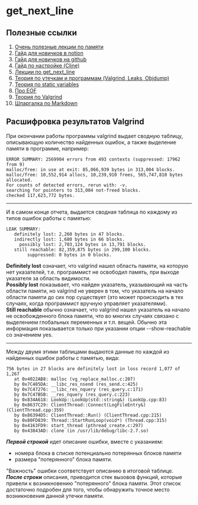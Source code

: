 # get_next_line
## Полезные ссылки
1. [Очень полезные лекции по памяти](https://www.youtube.com/watch?v=_8-ht2AKyH4)
2. [Гайд для новичков в notion](https://www.notion.so/F-A-Q-21-a53b71ace3e44d00974191172179fece#bcc22588664e4cf3bb331706bb054d0c)
3. [Гайд для новичков на github](https://github.com/daniiomir/faq_for_school_21#guest)
4. [Гайд по настройке (Cline)](https://www.notion.so/Clion-Make-it-friendly-again-a1f07941b3e8419291184c7b9acee204)
5. [Лекции по get_next_line](https://www.notion.so/get_next_line-59fb1381311b4867b4cfaeec5b94c193)
6. [Теория по утечкам и программам (Valgrind, Leaks, Objdump)](https://github.com/daniiomir/faq_for_school_21/blob/master/docs/memory_leaks_amatilda.pdf)
7. [Теория по static variables](https://en.wikipedia.org/wiki/Static_variable)
8. [Про EOF](https://habr.com/ru/company/ruvds/blog/491700/#:~:text=EOF%20%E2%80%94%20%D1%8D%D1%82%D0%BE%20%D0%BD%D0%B5%20%D1%81%D0%B8%D0%BC%D0%B2%D0%BE%D0%BB.,%D1%84%D0%B0%D0%B9%D0%BB%D0%BE%D0%B2%20%D0%BD%D0%B5%D1%82%20%D0%BD%D0%B5%D0%BA%D0%BE%D0%B5%D0%B3%D0%BE%20%D0%BE%D1%81%D0%BE%D0%B1%D0%BE%D0%B3%D0%BE%20%D1%81%D0%B8%D0%BC%D0%B2%D0%BE%D0%BB%D0%B0.)  
9. [Теория по Valgrind](http://alexott.net/ru/linux/valgrind/Valgrind.html)
10. [Шпаргалка по Markdown](http://bustep.ru/markdown/shpargalka-po-markdown.html)  

## Расшифровка результатов Valgrind  
При окончании работы программы valgrind выдает сводную таблицу, описывающую количество найденных ошибок, а также выделение памяти в программе, например:
```
ERROR SUMMARY: 2569904 errors from 493 contexts (suppressed: 17962 from 9)  
malloc/free: in use at exit: 85,066,939 bytes in 313,004 blocks.  
malloc/free: 10,552,914 allocs, 10,239,910 frees, 565,747,810 bytes allocated.  
For counts of detected errors, rerun with: -v. 
searching for pointers to 313,004 not-freed blocks.  
checked 117,623,772 bytes.  
```
---

И в самом конце отчета, выдается сводная таблица по каждому из типов ошибок работы с памятью:  
```
LEAK SUMMARY:  
   definitely lost: 2,260 bytes in 47 blocks.  
   indirectly lost: 1,680 bytes in 66 blocks.  
     possibly lost: 2,703,124 bytes in 13,791 blocks.  
   still reachable: 82,359,875 bytes in 299,100 blocks.  
        suppressed: 0 bytes in 0 blocks.  
```        
**Definitely lost** означает, что valgrind нашел область памяти, на которую нет указателей, т.е. программист не освободил память, при выходе указателя за область видимости.  
**Possibly lost** показывает, что найден указатель, указывающий на часть области памяти, но valgrind не уверен в том, что указатель на начало области памяти до сих пор существует (это может происходить в тех случаях, когда программист вручную управляет указателями).  
**Still reachable** обычно означает, что valgrind нашел указатель на начало не освобожденного блока памяти, что во многих случаях связано с выделением глобальных переменных и т.п. вещей. Обычно эта информация показывается только при указании опции --show-reachable со значением yes.  

---

Между двумя этими таблицами выдаются данные по каждой из найденных ошибок работы с памятью, вида:  
```
756 bytes in 27 blocks are definitely lost in loss record 1,077 of 1,267  
   at 0x4022AB8: malloc (vg_replace_malloc.c:207)  
   by 0x7C485DA: __libc_res_nsend (res_send.c:425)  
   by 0x7C47276: __libc_res_nquery (res_query.c:171)  
   by 0x7C47B5B: __res_nquery (res_query.c:223)  
   by 0x834A618: LookUp::LookUp(std::string&) (LookUp.cpp:83)  
   by 0x8637C29: ClientThread::Connect(LogFileEntry&) (ClientThread.cpp:359)  
   by 0x86394D5: ClientThread::Run() (ClientThread.cpp:215)  
   by 0x80FD839: Thread::StartRunLoop(void*) (Thread.cpp:315)  
   by 0x4163FD9: start_thread (pthread_create.c:297)  
   by 0x43843AD: clone (in /usr/lib/debug/libc-2.7.so)  
```  
**_Первой строкой_** идет описание ошибки, вместе с указанием:
+ номера блока в списке потенциально потерянных блоков памяти
+ размера "потерянного" блока памяти.   


"Важность" ошибки соответствует описанию в итоговой таблице.  
**_После строки_** описания, приводится стек вызовов функций, которые привели к возникновению "потерянного" блока памяти.   Этот список достаточно подробен для того, чтобы обнаружить точное место возникновения данной утечки памяти.
